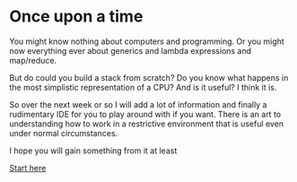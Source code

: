 # Once upon a time

You might know nothing about computers and programming. Or you might now everything ever about generics and lambda expressions and map/reduce.

But do could you build a stack from scratch? Do you know what happens in the most simplistic representation of a CPU? And is it useful? I think it is.

So over the next week or so I will add a lot of information and finally a rudimentary IDE for you to play around with if you want. There is an art to understanding how to work in a restrictive environment that is useful even under normal circumstances.

I hope you will gain something from it at least

[Start here](/intro.md)
